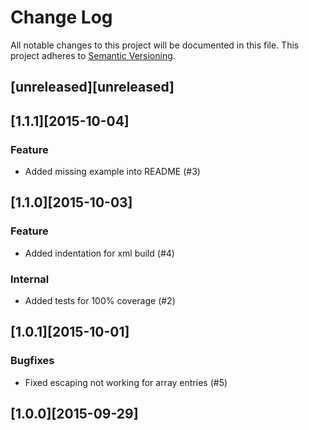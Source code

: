 # Change Log
All notable changes to this project will be documented in this file.
This project adheres to [Semantic Versioning](http://semver.org/).

## [unreleased][unreleased]

## [1.1.1][2015-10-04]
### Feature
* Added missing example into README (#3)

## [1.1.0][2015-10-03]
### Feature
* Added indentation for xml build (#4)

### Internal
* Added tests for 100% coverage (#2)

## [1.0.1][2015-10-01]
### Bugfixes
* Fixed escaping not working for array entries (#5)

## [1.0.0][2015-09-29]